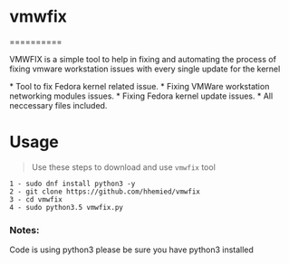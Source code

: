 # vmwfix
==========
<p>VMWFIX is a simple tool to help in fixing and automating the process
of fixing vmware workstation issues with every single update for the
kernel</p>
* Tool to fix Fedora kernel related issue.
* Fixing VMWare workstation networking modules issues.
* Fixing Fedora kernel update issues.
* All neccessary files included.

# Usage
> Use these steps to download and use `vmwfix` tool
```
1 - sudo dnf install python3 -y
2 - git clone https://github.com/hhemied/vmwfix
3 - cd vmwfix
4 - sudo python3.5 vmwfix.py

```
<h3> Notes:</h3>

Code is using python3
please be sure you have python3 installed
